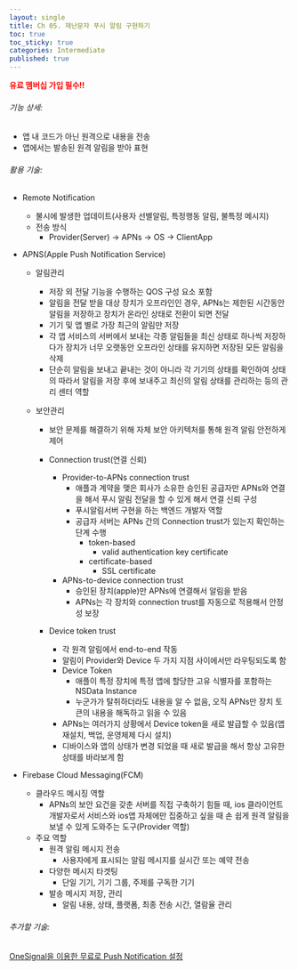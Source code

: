 ```yaml
---
layout: single
title: Ch 05. 재난문자 푸시 알림 구현하기
toc: true
toc_sticky: true
categories: Intermediate
published: true
---
```


<span style="color: red">**유료 멤버십 가입 필수!!**</span>

###### 기능 상세:
- 앱 내 코드가 아닌 원격으로 내용을 전송
- 앱에서는 발송된 원격 알림을 받아 표현

###### 활용 기술:
- Remote Notification
  - 불시에 발생한 업데이트(사용자 선별알림, 특정행동 알림, 불특정 메시지)
  -  전송 방식
     - Provider(Server) -> APNs -> OS -> ClientApp 

- APNS(Apple Push Notification Service)
  - 알림관리
    - 저장 외 전달 기능을 수행하는 QOS 구성 요소 포함 
    - 알림을 전달 받을 대상 장치가 오프라인인 경우, APNs는 제한된 시간동안 알림을 저장하고 장치가 온라인 상태로 전환이 되면 전달
    - 기기 및 앱 별로 가장 최근의 알림만 저장
    - 각 앱 서비스의 서버에서 보내는 각종 알림들을 최신 상태로 하나씩 저장하다가 장치가 너무 오랫동안 오프라인 상태를 유지하면 저장된 모든 알림을 삭제
    - 단순히 알림을 보내고 끝내는 것이 아니라 각 기기의 상태를 확인하여 상태의 따라서 알림을 저장 후에 보내주고 최신의 알림 상태를 관리하는 등의 관리 센터 역할

  - 보안관리
    - 보안 문제를 해결하기 위해 자체 보안 아키텍처를 통해 원격 알림 안전하게 제어
    - Connection trust(연결 신뢰)
        - Provider-to-APNs connection trust
            - 애플과 계약을 맺은 회사가 소유한 승인된 공급자만 APNs와 연결을 해서 푸시 알림 전달을 할 수 있게 해서 연결 신뢰 구성
            - 푸시알림서버 구현을 하는 백엔드 개발자 역할
            - 공급자 서버는 APNs 간의 Connection trust가 있는지 확인하는 단계 수행
                - token-based
                    - valid authentication key certificate
                - certificate-based
                    - SSL certificate
        - APNs-to-device connection trust
            - 승인된 장치(apple)만 APNs에 연결해서 알림을 받음
            - APNs는 각 장치와 connection trust를 자동으로 적용해서 안정성 보장

    - Device token trust
        - 각 원격 알림에서 end-to-end 작동
        - 알림이 Provider와 Device 두 가지 지점 사이에서만 라우팅되도록 함
        - Device Token
            - 애플이 특정 장치에 특정 앱에 할당한 고유 식별자를 포함하는 NSData Instance
            - 누군가가 탈취하더라도 내용을 알 수 없음, 오직 APNs만 장치 토큰의 내용을 해독하고 읽을 수 있음
        - APNs는 여러가지 상황에서 Device token을 새로 발급할 수 있음(앱 재설치, 백업, 운영체제 다시 설치)
        - 디바이스와 앱의 상태가 변경 되었을 때 새로 발급을 해서 항상 고유한 상태를 바라보게 함

- Firebase Cloud Messaging(FCM)
  - 클라우드 메시징 역할 
    - APNs의 보안 요건을 갖춘 서버를 직접 구축하기 힘들 때, ios 클라이언트 개발자로서 서비스와 ios앱 자체에만 집중하고 싶을 때 손 쉽게 원격 알림을 보낼 수 있게 도와주는 도구(Provider 역할)  
  - 주요 역할
    - 원격 알림 메시지 전송
        - 사용자에게 표시되는 알림 메시지를 실시간 또는 예약 전송
    - 다양한 메시지 타겟팅
        - 단일 기기, 기기 그룹, 주제를 구독한 기기
    - 발송 메시지 저장, 관리
        - 알림 내용, 상태, 플랫폼, 최종 전송 시간, 열람율 관리
        
###### 추가할 기술:
[OneSignal을 이용한 무료로 Push Notification 설정](https://onesignal.com/blog/how-to-add-push-notifications-into-an-ios-app/)
